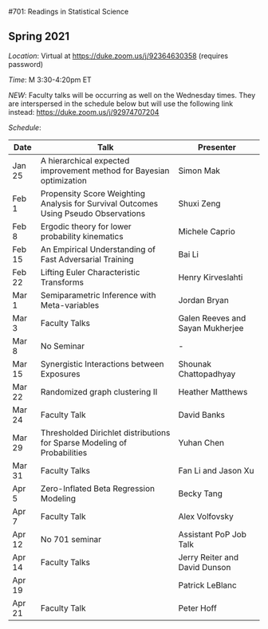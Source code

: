 #701: Readings in Statistical Science

## Spring 2021

*Location*: Virtual at https://duke.zoom.us/j/92364630358 (requires password)

*Time*: M 3:30-4:20pm ET

*NEW*: Faculty talks will be occurring as well on the Wednesday times. They are interspersed in the schedule below but will use the following link instead: https://duke.zoom.us/j/92974707204 

*Schedule*:

| Date | Talk | Presenter |
|------|--------------|-----------|
| Jan 25 | A hierarchical expected improvement method for Bayesian optimization | Simon Mak |
| Feb 1 | Propensity Score Weighting Analysis for Survival Outcomes Using Pseudo Observations  | Shuxi Zeng |
| Feb 8 | Ergodic theory for lower probability kinematics | Michele Caprio |
| Feb 15 | An Empirical Understanding of Fast Adversarial Training | Bai Li |
| Feb 22 | Lifting Euler Characteristic Transforms  | Henry Kirveslahti |
| Mar 1 | Semiparametric Inference with Meta-variables | Jordan Bryan | 
| Mar 3 | Faculty Talks | Galen Reeves and Sayan Mukherjee |
| Mar 8 | No Seminar | - |
| Mar 15 | Synergistic Interactions between Exposures | Shounak Chattopadhyay |
| Mar 22 | Randomized graph clustering II | Heather Matthews |
| Mar 24| Faculty Talk | David Banks |
| Mar 29 | Thresholded Dirichlet distributions for Sparse Modeling of Probabilities | Yuhan Chen | 
| Mar 31 | Faculty Talks | Fan Li and Jason Xu |
| Apr 5 | Zero-Inflated Beta Regression Modeling | Becky Tang |
| Apr 7 | Faculty Talk | Alex Volfovsky |
| Apr 12 | No 701 seminar | Assistant PoP Job Talk |
| Apr 14 | Faculty Talks | Jerry Reiter and David Dunson |
| Apr 19 | |  Patrick LeBlanc |
| Apr 21 | Faculty Talk | Peter Hoff |




